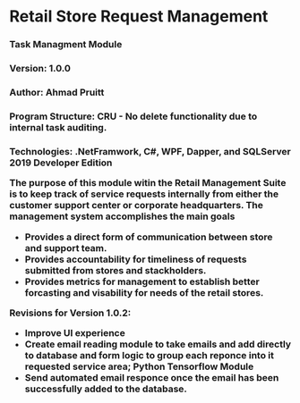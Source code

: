 <h1> Retail Store Request Management

<h3>Task Managment Module
<h3>Version: 1.0.0
<h3>Author: Ahmad Pruitt
<h3>Program Structure: CRU - No delete functionality due to internal task auditing.
<h3>Technologies: .NetFramwork, C#, WPF, Dapper, and SQLServer 2019 Developer Edition

<p>The purpose of this module witin the Retail Management Suite is to keep track of service requests internally from either the customer support center or corporate headquarters. The management system accomplishes the main goals </p>


-   Provides a direct form of communication between store and support team.
-   Provides accountability for timeliness of requests submitted from stores and stackholders.
-   Provides metrics for management to establish better forcasting and visability for needs of the retail stores.

Revisions for Version 1.0.2:

-   Improve UI experience
-   Create email reading module to take emails and add directly to database and form logic to group each reponce into it requested service area; Python Tensorflow Module
-   Send automated email responce once the email has been successfully added to the database.
